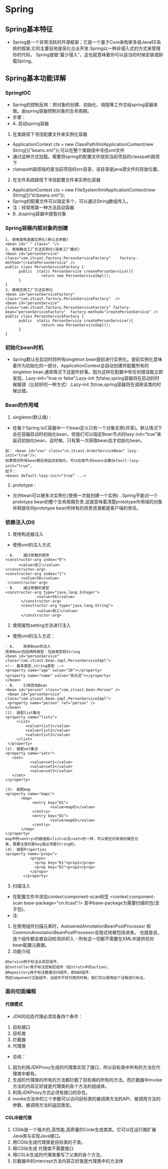 # Spring
## Spring基本特征
- Spring是一个非常活跃的开源框架；它是一个基于Core来构架多层JavaEE系统的框架,它的主要目地是简化企业开发.Spring以一种非侵入式的方式来管理你的代码，
Spring提倡”最少侵入”，这也就意味着你可以适当的时候安装或卸载Spring。
## Spring基本功能详解
### SpringIOC
- Spring的控制反转：把对象的创建、初始化、销毁等工作交给spring容器来做。由spring容器控制对象的生命周期。
- 步骤：
- A. 启动spring容器
1. 在类路径下寻找配置文件来实例化容器 
 - ApplicationContext ctx = new ClassPathXmlApplicationContext(new String[]{"beans.xml"});可以在整个类路径中寻找xml文件
 - 通过这种方式加载。需要将spring的配置文件放到当前项目的classpath路径下
 - classpath路径指的是当前项目的src目录，该目录是java源文件的存放位置。 
2. 在文件系统路径下寻找配置文件来实例化容器 
- ApplicationContext ctx = new FileSystemXmlApplicationContext(new String[]{“d:\\beans.xml“});
- Spring的配置文件可以指定多个，可以通过String数组传入。
- 注：经常用第一种方法启动容器
- B. 从spring容器中提取对象
### Spring容器内部对象的创建
```
1. 使用类构造器实例化(默认无参数)
<bean id=" " class=" "/>
2. 使用静态工厂方法实例化(简单工厂模式)
<bean id="personService"  class="com.itcast.factory.PersonServiceFactory"    factory-method="createPersonService" />
public class PersonServiceFactory {
      public  static PersonService createPersonService(){
                return new PersonServiceImpl();
      }
}
3. 使用实例工厂方法实例化
<bean id="personServiceFactory"  class="com.itcast.factory.PersonServiceFactory"  />
<bean id="personService"  class="com.itcast.factory.PersonServiceFactory" factory-bean="personServiceFactory"  factory-method="createPersonService" />
public class PersonServiceFactory {
      public  static PersonService createPersonService(){
                return new PersonServiceImpl();
      }
}
```

### 初始化bean时机
- Spring默认在启动时将所有singleton bean提前进行实例化。提前实例化意味着作为初始化的一部分，ApplicationContext会自动创建并配置所有的singleton bean.通常情况下这是件好事。因为这样在配置中有任何错误能立即发现。Lazy-init=”true or  false”;Lazy-init 为false,spring容器将在启动的时候报错（比较好的一种方式）;Lazy-init 为true,spring容器将在调用该类的时候出错。
### Bean的作用域
1. singleton(默认值) :
- 在每个Spring IoC容器中一个bean定义只有一个对象实例(共享)。默认情况下会在容器启动时初始化bean，但我们可以指定Bean节点的lazy-init=“true”来延迟初始化bean，这时候，只有第一次获取bean会才初始化bean。
```
如： <bean id="xxx" class="cn.itcast.OrderServiceBean" lazy-init="true"/>;
如果想对所有bean都应用延迟初始化，可以在根节点beans设置default-lazy-init=“true“，
如下： 
<beans default-lazy-init="true“ ...> 
```
 2. prototype :
 - 允许bean可以被多次实例化(使用一次就创建一个实例) . Spring不能对一个prototype bean的整个生命周期负责.这就意味着清楚prototype作用域的对象并释放任何prototype bean所持有的昂贵资源都是客户端的责任。
### 依赖注入(DI)
1. 使用构造器注入
- 使用xml的注入方式
```
- A.	通过参数的顺序
<constructor-arg index="0">
      <value>张三</value>
</constructor-arg>
<constructor-arg index="1">
       <value>56</value>
 </constructor-arg> 
- B.	通过参数的类型
<constructor-arg type="java.lang.Integer">
              <value>56</value>
       </constructor-arg>
       <constructor-arg type="java.lang.String">
              <value>张三</value>
       </constructor-arg>
 ```
2. 使用属性setting方法进行注入
- 使用xml的注入方式：
```
- A.	简单Bean的注入
简单Bean包括两种类型：包装类型和String
<bean id="personService"   class="com.itcast.bean.impl.PersonServiceImpl">
<!-- 基本类型,string类型 -->
<property name="age" value="20"></property>
<property name="name" value="张无忌"></property>                       
</bean>
- B.	引用其他Bean
<bean id="person" class="com.itcast.bean.Person" />
 <bean id="personService"  class="com.itcast.bean.impl.PersonServiceImpl">
 <property name="person" ref="person" />
</bean>
(1). 装配list集合 
<property name="lists">
     <list>
         <value>list1</value>
         <value>list2</value>
         <value>list3</value>
     </list>
 </property> 
(2). 装配set集合
<property name="sets">
   <set>
           <value>set1</value>
           <value>set2</value>
           <value>set3</value>
   </set>
</property>

(3). 装配map
<property name="maps">
       <map>
            <entry key="01">
                    <value>map01</value>
            </entry>
            <entry key="02">
                    <value>map02</value>
            </entry>	
       </map>
</property>
map中的<entry>的数值和<list>以及<set>的一样，可以使任何有效的属性元
素，需要注意的是key值必须是String的。
(4). 装配Properties
<property name="props">
           <props>
             <prop key="01">prop1</prop>
             <prop key="02">prop2</prop>
           </props>
        </property> 
 ```
3. 扫描注入
- 在配置文件中添加context:component-scan标签 <context:component-scan base-package="cn.itcast"/> 其中base-package为需要扫描的包(含子包)。
- 注:
1. 在使用组件扫描元素时，AutowiredAnnotationBeanPostProcessor 和CommonAnnotationBeanPostProcessor会隐式地被包括进来。 也就是说，连个组件都会被自动检测并织入 - 所有这一切都不需要在XML中提供任何bean配置元数据。 
2. 功能介绍
```
@Service用于标注业务层组件、
@Controller用于标注控制层组件（如struts中的action）、
@Repository用于标注数据访问组件，即DAO组件、
而@Component泛指组件，当组件不好归类的时候，我们可以使用这个注解进行标注。
``` 
### 面向切面编程
#### 代理模式
- JDK的动态代理必须具备四个条件：
1. 目标接口
2. 目标类
3. 拦截器
4. 代理类
- 总结：
1. 因为利用JDKProxy生成的代理类实现了接口，所以目标类中所有的方法在代理类中都有。
2. 生成的代理类的所有的方法都拦截了目标类的所有的方法。而拦截器中invoke方法的内容正好就是代理类的各个方法的组成体。
3. 利用JDKProxy方式必须有接口的存在。
4. invoke方法中的三个参数可以访问目标类的被调用方法的API、被调用方法的参数、被调用方法的返回类型。
#### CGLIB做代理
1. CGlib是一个强大的,高性能,高质量的Code生成类库。它可以在运行期扩展Java类与实现Java接口。
2. 用CGlib生成代理类是目标类的子类。
3. 用CGlib生成 代理类不需要接口
4. 用CGLib生成的代理类重写了父类的各个方法。
5. 拦截器中的intercept方法内容正好就是代理类中的方法体



 


